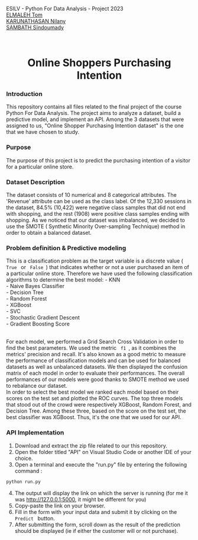 ESILV - Python For Data Analysis - Project 2023 <br>
[ELMALEH Tom](https://www.linkedin.com/in/tom-elmaleh/) <br>
[KARUNATHASAN Nilany](https://www.linkedin.com/in/nilany-karunathasan-7b49691ba/) <br>
[SAMBATH Sïndoumady](https://www.linkedin.com/in/s%C3%AFndoumady-sambath-a7519a209/) <br>

<br>
<h1 align="center">Online Shoppers Purchasing Intention</h1>


### Introduction
This repository contains all files related to the final project of the course Python For Data Analysis. The project aims  to analyze a dataset, build a predictive model, and implement an API. Among the 3 datasets that were assigned to us, "Online Shopper Purchasing Intention dataset" is the one that we have chosen to study. 
 
### Purpose
The purpose of this project is to predict the purchasing intention of a visitor for a particular online store. 

### Dataset Description
The dataset consists of 10 numerical and 8 categorical attributes. The 'Revenue' attribute can be used as the class label. Of the 12,330 sessions in the dataset, 84.5% (10,422) were negative class samples that did not end with shopping, and the rest (1908) were positive class samples ending with shopping.
As we noticed that our dataset was imbalanced, we decided to use the SMOTE ( Synthetic Minority Over-sampling Technique) method in order to obtain a balanced dataset.

### Problem definition & Predictive modeling
This is a classification problem as the target variable is a discrete value (<code> True </code>  or  <code> False </code>) that indicates whether or not a user purchased an item of a particular online store.
Therefore we have used the following classification algorithms to determine the best model: 
        -  KNN <br>
        -  Naive Bayes Classifier <br>
        -  Decision Tree <br>
        -  Random Forest <br>
        -  XGBoost <br>
        -  SVC <br>
        -  Stochastic Gradient Descent <br>
        -  Gradient Boosting Score <br>

<br> For each model, we performed a Grid Search Cross Validation in order to find the best parameters. We used the metric <code> f1 </code>, as it combines the metrics' precision and recall. It's also known as a good metric to measure the performance of classification models and can be used for balanced datasets as well as unbalanced datasets. We then displayed the confusion matrix of each model in order to evaluate their performances. The overall performances of our models were good thanks to SMOTE method we used to rebalance our dataset. 
<br> In order to select the best model we ranked each model based on their scores on the test set and plotted the ROC curves.
The top three models that stood out of the crowd were respectively XGBoost, Random Forest, and Decision Tree.
Among these three, based on the score on the test set, the best classifier was XGBoost. Thus, it's the one that we used for our API.


### API Implementation
1. Download and extract the zip file related to our this repository.
2. Open the folder titled "API" on Visual Studio Code or another IDE of your choice.
3. Open a terminal and execute the "run.py" file by entering the following command :
```python
python run.py
```
4. The output will display the link on which the server is running (for me it was http://127.0.0.1:5000, it might be different for you)
5. Copy-paste the link on your browser.
6. Fill in the form with your input data and submit it by clicking on the  <code> Predict </code>  button.     
7. After submitting the form, scroll down as the result of the prediction should be displayed (ie if either the customer will or not purchase).
